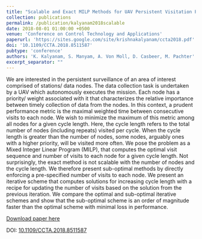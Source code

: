 ```yaml
---
title: "Scalable and Exact MILP Methods for UAV Persistent Visitation Problem"
collection: publications
permalink: /publication/kalyanam2018scalable
date: 2018-08-01 01:00:00 +0500
venue: 'Conference on Control Technology and Applications'
paperurl: 'https://sites.google.com/site/krishnakalyanam/ccta2018.pdf'
doi: '10.1109/CCTA.2018.8511587'
pubtype: 'conference'
authors: 'K. Kalyanam, S. Manyam, A. Von Moll, D. Casbeer, M. Pachter'
excerpt_separator: ""
---
```

We are interested in the persistent surveillance of an area of interest comprised of stations/ data nodes. The data collection task is undertaken by a UAV which autonomously executes the mission. Each node has a priority/ weight associated with it that characterizes the relative importance between timely collection of data from the nodes. In this context, a prudent performance metric is the maximal weighted time between consecutive visits to each node. We wish to minimize the maximum of this metric among all nodes for a given cycle length. Here, the cycle length refers to the total number of nodes (including repeats) visited per cycle. When the cycle length is greater than the number of nodes, some nodes, arguably ones with a higher priority, will be visited more often. We pose the problem as a Mixed Integer Linear Program (MILP), that computes the optimal visit sequence and number of visits to each node for a given cycle length. Not surprisingly, the exact method is not scalable with the number of nodes and the cycle length. We therefore present sub-optimal methods  by directly enforcing a pre-specified number of visits to each node. We present an iterative scheme that computes solutions for increasing cycle length with a recipe for updating the number of visits based on the solution from the previous iteration. We compare the optimal and sub-optimal iterative schemes and show that the sub-optimal scheme is an order of magnitude faster than the optimal scheme with minimal loss in performance.

[Download paper here](https://sites.google.com/site/krishnakalyanam/ccta2018.pdf)

DOI: [10.1109/CCTA.2018.8511587](https://doi.org/10.1109/CCTA.2018.8511587)